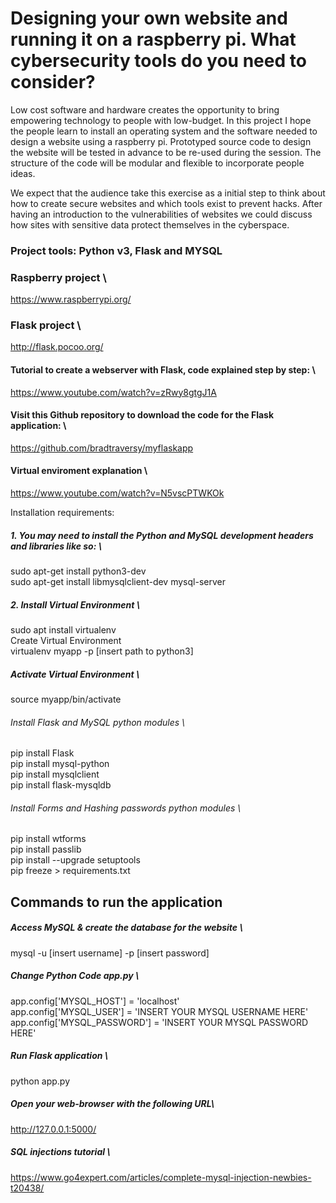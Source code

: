 # Designing your own website and running it on a raspberry pi. What cybersecurity tools do you need to consider?
Low cost software and hardware creates the opportunity to bring empowering technology to people with low-budget. In this project I hope the people  learn to install an operating system and the software needed to design a website using a raspberry pi. Prototyped source code to design the website will be tested in advance to be re-used during the session. The structure of the code will be modular and flexible to incorporate people ideas.

We expect that the audience take this exercise as a initial step to think about how to create secure websites and which tools exist to prevent hacks.  After having an introduction to the vulnerabilities of  websites we could discuss how sites with sensitive data protect themselves in the cyberspace.

### Project tools: Python v3, Flask and MYSQL


### Raspberry project \
https://www.raspberrypi.org/

### Flask project \
http://flask.pocoo.org/

#### Tutorial to create a webserver with Flask, code explained step by step: \
https://www.youtube.com/watch?v=zRwy8gtgJ1A

#### Visit this Github repository to download the code for the Flask application: \
https://github.com/bradtraversy/myflaskapp

#### Virtual enviroment explanation \
https://www.youtube.com/watch?v=N5vscPTWKOk

Installation requirements:

##### 1. You may need to install the Python and MySQL development headers and libraries like so: \
sudo apt-get install python3-dev \
sudo apt-get install  libmysqlclient-dev  mysql-server 


##### 2. Install Virtual Environment \
sudo apt install virtualenv \
Create Virtual Environment \
virtualenv   myapp  -p [insert path to python3] 

##### Activate Virtual Environment \
source myapp/bin/activate

###### Install Flask and MySQL python modules \
pip install Flask \
pip install mysql-python \
pip install mysqlclient \
pip install flask-mysqldb

###### Install Forms and Hashing passwords python modules \
pip install wtforms \
pip install passlib \
pip install --upgrade setuptools \
pip freeze > requirements.txt

## Commands to run the application

##### Access MySQL & create the database for the website \
mysql -u [insert username] -p [insert password]

##### Change Python Code app.py \

app.config['MYSQL_HOST'] = 'localhost' \
app.config['MYSQL_USER'] = 'INSERT YOUR MYSQL USERNAME HERE' \
app.config['MYSQL_PASSWORD'] = 'INSERT YOUR MYSQL PASSWORD HERE'

##### Run Flask application \
python app.py 

##### Open your web-browser with the following URL\
 http://127.0.0.1:5000/ 

##### SQL injections tutorial \
https://www.go4expert.com/articles/complete-mysql-injection-newbies-t20438/




